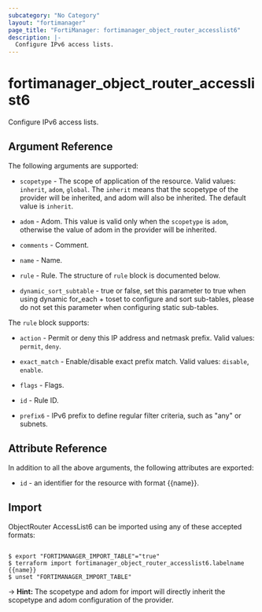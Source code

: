 ```yaml
---
subcategory: "No Category"
layout: "fortimanager"
page_title: "FortiManager: fortimanager_object_router_accesslist6"
description: |-
  Configure IPv6 access lists.
---
```


# fortimanager_object_router_accesslist6
Configure IPv6 access lists.

## Argument Reference


The following arguments are supported:

* `scopetype` - The scope of application of the resource. Valid values: `inherit`, `adom`, `global`. The `inherit` means that the scopetype of the provider will be inherited, and adom will also be inherited. The default value is `inherit`.
* `adom` - Adom. This value is valid only when the `scopetype` is `adom`, otherwise the value of adom in the provider will be inherited.

* `comments` - Comment.
* `name` - Name.
* `rule` - Rule. The structure of `rule` block is documented below.
* `dynamic_sort_subtable` - true or false, set this parameter to true when using dynamic for_each + toset to configure and sort sub-tables, please do not set this parameter when configuring static sub-tables.

The `rule` block supports:

* `action` - Permit or deny this IP address and netmask prefix. Valid values: `permit`, `deny`.

* `exact_match` - Enable/disable exact prefix match. Valid values: `disable`, `enable`.

* `flags` - Flags.
* `id` - Rule ID.
* `prefix6` - IPv6 prefix to define regular filter criteria, such as "any" or subnets.


## Attribute Reference

In addition to all the above arguments, the following attributes are exported:
* `id` - an identifier for the resource with format {{name}}.

## Import

ObjectRouter AccessList6 can be imported using any of these accepted formats:
```

$ export "FORTIMANAGER_IMPORT_TABLE"="true"
$ terraform import fortimanager_object_router_accesslist6.labelname {{name}}
$ unset "FORTIMANAGER_IMPORT_TABLE"
```
-> **Hint:** The scopetype and adom for import will directly inherit the scopetype and adom configuration of the provider.
